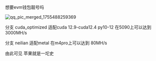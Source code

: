 想要evm钱包靓号吗  

![qq_pic_merged_1755488259369](https://github.com/user-attachments/assets/aae0880e-bb79-40db-bc9b-710194d9a113)


分支 cuda_optimized  适配cuda 12.9-cuda12.4 py10-12  在5090上可以达到3000MH/s  

分支 neilian  适配metal 在m4pro上可以达到 80MH/s  

由此可见 苹果就是一坨史  
